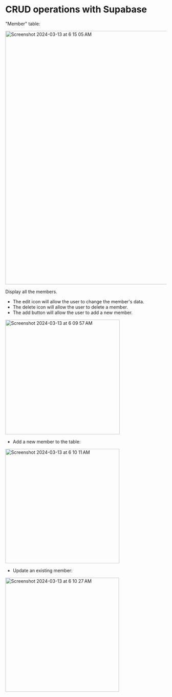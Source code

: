 # CRUD operations with Supabase 
"Member" table:

<img width="789" alt="Screenshot 2024-03-13 at 6 15 05 AM" src="https://github.com/shaimaathu/DB-CRUD-Lab/assets/155615972/8eede3a5-6bea-42a4-bc44-1b430e596ca1">

Display all the members.

- The edit icon will allow the user to change the member's data.
- The delete icon will allow the user to delete a member.
- The add button will allow the user to add a new member.


<img width="357" alt="Screenshot 2024-03-13 at 6 09 57 AM" src="https://github.com/shaimaathu/DB-CRUD-Lab/assets/155615972/49da1780-f212-4ff1-93e5-f29eae2c05a6">


- Add a new member to the table:

 
<img width="356" alt="Screenshot 2024-03-13 at 6 10 11 AM" src="https://github.com/shaimaathu/DB-CRUD-Lab/assets/155615972/d3f9e4cc-2634-4412-854b-ddb5760018f7">


- Update an existing member:

  
<img width="355" alt="Screenshot 2024-03-13 at 6 10 27 AM" src="https://github.com/shaimaathu/DB-CRUD-Lab/assets/155615972/5f8aa205-1a66-4848-b16b-dfbfb7809faf">
